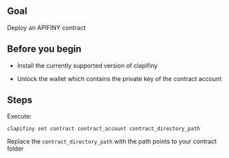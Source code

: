 ## Goal

Deploy an APIFINY contract

## Before you begin

* Install the currently supported version of clapifiny

* Unlock the wallet which contains the private key of the contract account

## Steps

Execute:

```shell
clapifiny set contract contract_account contract_directory_path
```

Replace the `contract_directory_path` with the path points to your contract folder
